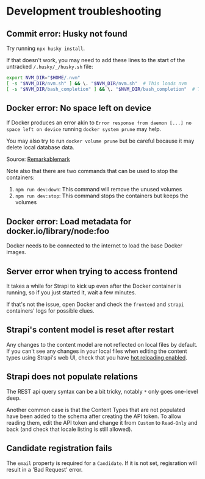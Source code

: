 # Development troubleshooting

## Commit error: Husky not found

Try running `npx husky install`.

If that doesn't work, you may need to add these lines to the start of the untracked `/.husky/_/husky.sh` file:

```bash
export NVM_DIR="$HOME/.nvm"
[ -s "$NVM_DIR/nvm.sh" ] && \. "$NVM_DIR/nvm.sh"  # This loads nvm
[ -s "$NVM_DIR/bash_completion" ] && \. "$NVM_DIR/bash_completion"  # This loads nvm bash_completion
```

## Docker error: No space left on device

If Docker produces an error akin to `Error response from daemon [...] no space left on device`
running `docker system prune` may help.

You may also try to run `docker volume prune` but be careful because it may delete local database data.

Source: [Remarkablemark](https://remarkablemark.org/blog/2021/08/05/docker-error-no-space-left-on-device/)

Note also that there are two commands that can be used to stop the containers:

1. `npm run dev:down`: This command will remove the unused volumes
2. `npm run dev:stop`: This command stops the containers but keeps the volumes

## Docker error: Load metadata for docker.io/library/node:foo

Docker needs to be connected to the internet to load the base Docker images.

## Server error when trying to access frontend

It takes a while for Strapi to kick up even after the Docker container is running, so if you just started it, wait a few minutes.

If that's not the issue, open Docker and check the `frontend` and `strapi` containers' logs for possible clues.

## Strapi's content model is reset after restart

Any changes to the content model are not reflected on local files by default. If you can't see any changes in your local files when editing the content types using Strapi's web UI, check that you have [hot reloading enabled](./docker-setup-guide.md#hot-reloading).

## Strapi does not populate relations

The REST api query syntax can be a bit tricky, notably `*` only goes one-level deep.

Another common case is that the Content Types that are not populated have been added to the schema after creating the API token. To allow reading them, edit the API token and change it from `Custom` to `Read-Only` and back (and check that locale listing is still allowed).

## Candidate registration fails

The `email` property is required for a `Candidate`. If it is not set, regisration will result in a 'Bad Request' error.